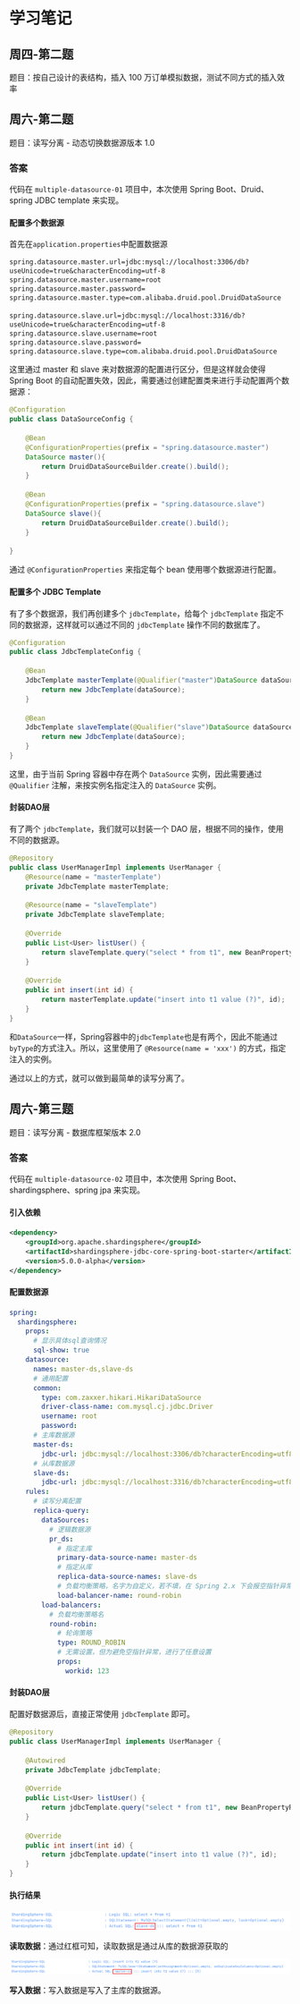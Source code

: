 # 学习笔记

## 周四-第二题

题目：按自己设计的表结构，插入 100 万订单模拟数据，测试不同方式的插入效率



## 周六-第二题

题目：读写分离 - 动态切换数据源版本 1.0

### 答案

代码在 `multiple-datasource-01` 项目中，本次使用 Spring Boot、Druid、spring JDBC template 来实现。

#### 配置多个数据源

首先在`application.properties`中配置数据源

```properties
spring.datasource.master.url=jdbc:mysql://localhost:3306/db?useUnicode=true&characterEncoding=utf-8
spring.datasource.master.username=root
spring.datasource.master.password=
spring.datasource.master.type=com.alibaba.druid.pool.DruidDataSource

spring.datasource.slave.url=jdbc:mysql://localhost:3316/db?useUnicode=true&characterEncoding=utf-8
spring.datasource.slave.username=root
spring.datasource.slave.password=
spring.datasource.slave.type=com.alibaba.druid.pool.DruidDataSource
```

这里通过 master 和 slave 来对数据源的配置进行区分，但是这样就会使得 Spring Boot 的自动配置失效，因此，需要通过创建配置类来进行手动配置两个数据源：

```java
@Configuration
public class DataSourceConfig {

    @Bean
    @ConfigurationProperties(prefix = "spring.datasource.master")
    DataSource master(){
        return DruidDataSourceBuilder.create().build();
    }

    @Bean
    @ConfigurationProperties(prefix = "spring.datasource.slave")
    DataSource slave(){
        return DruidDataSourceBuilder.create().build();
    }

}
```

通过 `@ConfigurationProperties` 来指定每个 bean 使用哪个数据源进行配置。

#### 配置多个 JDBC Template

有了多个数据源，我们再创建多个 `jdbcTemplate`，给每个 `jdbcTemplate` 指定不同的数据源，这样就可以通过不同的 `jdbcTemplate` 操作不同的数据库了。

```java
@Configuration
public class JdbcTemplateConfig {

    @Bean
    JdbcTemplate masterTemplate(@Qualifier("master")DataSource dataSource){
        return new JdbcTemplate(dataSource);
    }

    @Bean
    JdbcTemplate slaveTemplate(@Qualifier("slave")DataSource dataSource){
        return new JdbcTemplate(dataSource);
    }
}
```

这里，由于当前 Spring 容器中存在两个 `DataSource` 实例，因此需要通过  `@Qualifier` 注解，来按实例名指定注入的 `DataSource` 实例。

#### 封装DAO层

有了两个 `jdbcTemplate`，我们就可以封装一个 DAO 层，根据不同的操作，使用不同的数据源。

```java
@Repository
public class UserManagerImpl implements UserManager {
    @Resource(name = "masterTemplate")
    private JdbcTemplate masterTemplate;

    @Resource(name = "slaveTemplate")
    private JdbcTemplate slaveTemplate;

    @Override
    public List<User> listUser() {
        return slaveTemplate.query("select * from t1", new BeanPropertyRowMapper<>(User.class));
    }

    @Override
    public int insert(int id) {
        return masterTemplate.update("insert into t1 value (?)", id);
    }
}
```

和`DataSource`一样，Spring容器中的`jdbcTemplate`也是有两个，因此不能通过`byType`的方式注入。所以，这里使用了 `@Resource(name = 'xxx')` 的方式，指定注入的实例。



通过以上的方式，就可以做到最简单的读写分离了。



## 周六-第三题

题目：读写分离 - 数据库框架版本 2.0

### 答案

代码在 `multiple-datasource-02` 项目中，本次使用 Spring Boot、shardingsphere、spring jpa 来实现。

#### 引入依赖

```xml
<dependency>
	<groupId>org.apache.shardingsphere</groupId>
	<artifactId>shardingsphere-jdbc-core-spring-boot-starter</artifactId>
	<version>5.0.0-alpha</version>
</dependency>
```

#### 配置数据源

```yaml
spring:
  shardingsphere:
    props:
      # 显示具体sql查询情况     
      sql-show: true
    datasource:
      names: master-ds,slave-ds
      # 通用配置
      common:
        type: com.zaxxer.hikari.HikariDataSource
        driver-class-name: com.mysql.cj.jdbc.Driver
        username: root
        password:
      # 主库数据源    
      master-ds:
        jdbc-url: jdbc:mysql://localhost:3306/db?characterEncoding=utf8&useSSL=false&serverTimezone=Asia/Shanghai
      # 从库数据源    
      slave-ds:
        jdbc-url: jdbc:mysql://localhost:3316/db?characterEncoding=utf8&useSSL=false&serverTimezone=Asia/Shanghai
    rules:
      # 读写分离配置
      replica-query:
        dataSources:
          # 逻辑数据源
          pr_ds:
            # 指定主库
            primary-data-source-name: master-ds
            # 指定从库
            replica-data-source-names: slave-ds
            # 负载均衡策略，名字为自定义，若不填，在 Spring 2.x 下会报空指针异常
            load-balancer-name: round-robin
        load-balancers:
          # 负载均衡策略名
          round-robin:
            # 轮询策略
            type: ROUND_ROBIN
            # 无需设置，但为避免空指针异常，进行了任意设置
            props:
              workid: 123
```

#### 封装DAO层

配置好数据源后，直接正常使用 `jdbcTemplate` 即可。

```JAVA
@Repository
public class UserManagerImpl implements UserManager {

    @Autowired
    private JdbcTemplate jdbcTemplate;

    @Override
    public List<User> listUser() {
        return jdbcTemplate.query("select * from t1", new BeanPropertyRowMapper<>(User.class));
    }

    @Override
    public int insert(int id) {
        return jdbcTemplate.update("insert into t1 value (?)", id);
    }
}
```

#### 执行结果

![image-20201202150627850](images/image-20201202150627850.png)

**读取数据**：通过红框可知，读取数据是通过从库的数据源获取的

![image-20201202150814493](images/image-20201202150814493.png)

**写入数据**：写入数据是写入了主库的数据源。

